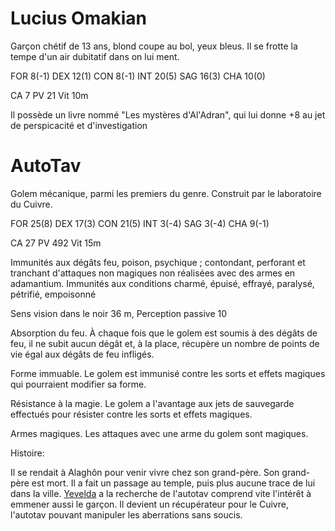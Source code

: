 Lucius Omakian
==============

Garçon chétif de 13 ans, blond coupe au bol, yeux bleus.
Il se frotte la tempe d'un air dubitatif dans on lui ment.

FOR 8(-1) DEX 12(1) CON 8(-1) INT 20(5) SAG 16(3) CHA 10(0) 

CA 7 PV 21 Vit 10m

Il possède un livre nommé "Les mystères d'Al'Adran", qui lui donne +8 au jet de perspicacité et d'investigation

AutoTav
=======

Golem mécanique, parmi les premiers du genre. Construit par le laboratoire du Cuivre.

FOR 25(8) DEX 17(3) CON 21(5) INT 3(-4) SAG 3(-4) CHA 9(-1) 

CA 27 PV 492 Vit 15m

Immunités aux dégâts feu, poison, psychique ; contondant, perforant et tranchant d'attaques non magiques non réalisées avec des armes en adamantium. Immunités aux conditions charmé, épuisé, effrayé, paralysé, pétrifié, empoisonné

Sens vision dans le noir 36 m, Perception passive 10

Absorption du feu. À chaque fois que le golem est soumis à des dégâts de feu, il ne subit aucun dégât et, à la place, récupère un nombre de points de vie égal aux dégâts de feu infligés.

Forme immuable. Le golem est immunisé contre les sorts et effets magiques qui pourraient modifier sa forme.

Résistance à la magie. Le golem a l'avantage aux jets de sauvegarde effectués pour résister contre les sorts et effets magiques.

Armes magiques. Les attaques avec une arme du golem sont magiques.

Histoire:

Il se rendait à Alaghôn pour venir vivre chez son grand-père.
Son grand-père est mort. Il a fait un passage au temple, puis plus aucune trace de lui dans la ville. 
[Yevelda](yvelda.md) a la recherche de l'autotav comprend vite l'intérêt à emmener aussi le garçon. Il devient un récupérateur pour le Cuivre, l'autotav pouvant manipuler les aberrations sans soucis.
